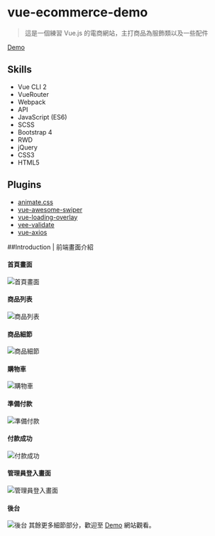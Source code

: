 # vue-ecommerce-demo

> 這是一個練習 Vue.js 的電商網站，主打商品為服飾類以及一些配件

[Demo]()

## Skills
- Vue CLI 2
- VueRouter
- Webpack
- API
- JavaScript (ES6)
- SCSS
- Bootstrap 4
- RWD
- jQuery
- CSS3
- HTML5

## Plugins
- [animate.css](https://github.com/daneden/animate.css)
- [vue-awesome-swiper](http://caibaojian.com/swiper-api/)
- [vue-loading-overlay](https://www.npmjs.com/package/vue-loading-overlay)
- [vee-validate](https://logaretm.github.io/vee-validate/)
- [vue-axios](https://www.npmjs.com/package/vue-axios)

##Introduction | 前端畫面介紹

#### 首頁畫面
![首頁畫面]()
#### 商品列表
![商品列表]()
#### 商品細節
![商品細節]()
#### 購物車
![購物車]()
#### 準備付款
![準備付款]()
#### 付款成功
![付款成功]()
#### 管理員登入畫面
![管理員登入畫面]()
#### 後台
![後台]()
其餘更多細節部分，歡迎至 [Demo]() 網站觀看。

